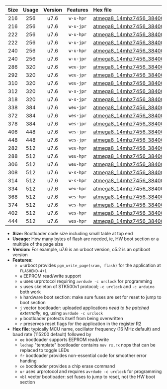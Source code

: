 |Size|Usage|Version|Features|Hex file|
|:-:|:-:|:-:|:-:|:--|
|216|256|u7.6|`w-u-hpr`|[atmega8_14mhz7456_38400bps_ur.hex](https://raw.githubusercontent.com/stefanrueger/urboot/main/atmega8_14mhz7456_38400bps_ur.hex)|
|216|256|u7.6|`w-u-jpr`|[atmega8_14mhz7456_38400bps_ur_vbl.hex](https://raw.githubusercontent.com/stefanrueger/urboot/main/atmega8_14mhz7456_38400bps_ur_vbl.hex)|
|222|256|u7.6|`w-u-hpr`|[atmega8_14mhz7456_38400bps_lednop_ur.hex](https://raw.githubusercontent.com/stefanrueger/urboot/main/atmega8_14mhz7456_38400bps_lednop_ur.hex)|
|222|256|u7.6|`w-u-jpr`|[atmega8_14mhz7456_38400bps_lednop_ur_vbl.hex](https://raw.githubusercontent.com/stefanrueger/urboot/main/atmega8_14mhz7456_38400bps_lednop_ur_vbl.hex)|
|240|256|u7.6|`w-u-hpr`|[atmega8_14mhz7456_38400bps_lednop_fr_ur.hex](https://raw.githubusercontent.com/stefanrueger/urboot/main/atmega8_14mhz7456_38400bps_lednop_fr_ur.hex)|
|240|256|u7.6|`w-u-jpr`|[atmega8_14mhz7456_38400bps_lednop_fr_ur_vbl.hex](https://raw.githubusercontent.com/stefanrueger/urboot/main/atmega8_14mhz7456_38400bps_lednop_fr_ur_vbl.hex)|
|286|320|u7.6|`weu-jpr`|[atmega8_14mhz7456_38400bps_ee_ur_vbl.hex](https://raw.githubusercontent.com/stefanrueger/urboot/main/atmega8_14mhz7456_38400bps_ee_ur_vbl.hex)|
|292|320|u7.6|`weu-jpr`|[atmega8_14mhz7456_38400bps_ee_lednop_ur_vbl.hex](https://raw.githubusercontent.com/stefanrueger/urboot/main/atmega8_14mhz7456_38400bps_ee_lednop_ur_vbl.hex)|
|310|320|u7.6|`weu-jpr`|[atmega8_14mhz7456_38400bps_ee_lednop_fr_ur_vbl.hex](https://raw.githubusercontent.com/stefanrueger/urboot/main/atmega8_14mhz7456_38400bps_ee_lednop_fr_ur_vbl.hex)|
|312|320|u7.6|`w-s-jpr`|[atmega8_14mhz7456_38400bps_vbl.hex](https://raw.githubusercontent.com/stefanrueger/urboot/main/atmega8_14mhz7456_38400bps_vbl.hex)|
|318|320|u7.6|`w-s-jpr`|[atmega8_14mhz7456_38400bps_lednop_vbl.hex](https://raw.githubusercontent.com/stefanrueger/urboot/main/atmega8_14mhz7456_38400bps_lednop_vbl.hex)|
|338|384|u7.6|`weu-jpr`|[atmega8_14mhz7456_38400bps_ee_lednop_fr_ce_ur_vbl.hex](https://raw.githubusercontent.com/stefanrueger/urboot/main/atmega8_14mhz7456_38400bps_ee_lednop_fr_ce_ur_vbl.hex)|
|372|384|u7.6|`wes-jpr`|[atmega8_14mhz7456_38400bps_ee_vbl.hex](https://raw.githubusercontent.com/stefanrueger/urboot/main/atmega8_14mhz7456_38400bps_ee_vbl.hex)|
|378|384|u7.6|`wes-jpr`|[atmega8_14mhz7456_38400bps_ee_lednop_vbl.hex](https://raw.githubusercontent.com/stefanrueger/urboot/main/atmega8_14mhz7456_38400bps_ee_lednop_vbl.hex)|
|406|448|u7.6|`wes-jpr`|[atmega8_14mhz7456_38400bps_ee_lednop_fr_vbl.hex](https://raw.githubusercontent.com/stefanrueger/urboot/main/atmega8_14mhz7456_38400bps_ee_lednop_fr_vbl.hex)|
|448|448|u7.6|`wes-jpr`|[atmega8_14mhz7456_38400bps_ee_lednop_fr_ce_vbl.hex](https://raw.githubusercontent.com/stefanrueger/urboot/main/atmega8_14mhz7456_38400bps_ee_lednop_fr_ce_vbl.hex)|
|282|512|u7.6|`weu-hpr`|[atmega8_14mhz7456_38400bps_ee_ur.hex](https://raw.githubusercontent.com/stefanrueger/urboot/main/atmega8_14mhz7456_38400bps_ee_ur.hex)|
|288|512|u7.6|`weu-hpr`|[atmega8_14mhz7456_38400bps_ee_lednop_ur.hex](https://raw.githubusercontent.com/stefanrueger/urboot/main/atmega8_14mhz7456_38400bps_ee_lednop_ur.hex)|
|306|512|u7.6|`weu-hpr`|[atmega8_14mhz7456_38400bps_ee_lednop_fr_ur.hex](https://raw.githubusercontent.com/stefanrueger/urboot/main/atmega8_14mhz7456_38400bps_ee_lednop_fr_ur.hex)|
|308|512|u7.6|`w-s-hpr`|[atmega8_14mhz7456_38400bps.hex](https://raw.githubusercontent.com/stefanrueger/urboot/main/atmega8_14mhz7456_38400bps.hex)|
|314|512|u7.6|`w-s-hpr`|[atmega8_14mhz7456_38400bps_lednop.hex](https://raw.githubusercontent.com/stefanrueger/urboot/main/atmega8_14mhz7456_38400bps_lednop.hex)|
|334|512|u7.6|`weu-hpr`|[atmega8_14mhz7456_38400bps_ee_lednop_fr_ce_ur.hex](https://raw.githubusercontent.com/stefanrueger/urboot/main/atmega8_14mhz7456_38400bps_ee_lednop_fr_ce_ur.hex)|
|368|512|u7.6|`wes-hpr`|[atmega8_14mhz7456_38400bps_ee.hex](https://raw.githubusercontent.com/stefanrueger/urboot/main/atmega8_14mhz7456_38400bps_ee.hex)|
|374|512|u7.6|`wes-hpr`|[atmega8_14mhz7456_38400bps_ee_lednop.hex](https://raw.githubusercontent.com/stefanrueger/urboot/main/atmega8_14mhz7456_38400bps_ee_lednop.hex)|
|402|512|u7.6|`wes-hpr`|[atmega8_14mhz7456_38400bps_ee_lednop_fr.hex](https://raw.githubusercontent.com/stefanrueger/urboot/main/atmega8_14mhz7456_38400bps_ee_lednop_fr.hex)|
|444|512|u7.6|`wes-hpr`|[atmega8_14mhz7456_38400bps_ee_lednop_fr_ce.hex](https://raw.githubusercontent.com/stefanrueger/urboot/main/atmega8_14mhz7456_38400bps_ee_lednop_fr_ce.hex)|

- **Size:** Bootloader code size including small table at top end
- **Useage:** How many bytes of flash are needed, ie, HW boot section or a multiple of the page size
- **Version:** For example, u7.6 is an urboot version, o5.2 is an optiboot version
- **Features:**
  + `w` urboot provides `pgm_write_page(sram, flash)` for the application at `FLASHEND-4+1`
  + `e` EEPROM read/write support
  + `u` uses urprotocol requiring `avrdude -c urclock` for programming
  + `s` uses skeleton of STK500v1 protocol; `-c urclock` and `-c arduino` both work
  + `h` hardware boot section: make sure fuses are set for reset to jump to boot section
  + `j` vector bootloader: uploaded applications *need to be patched externally*, eg, using `avrdude -c urclock`
  + `p` bootloader protects itself from being overwritten
  + `r` preserves reset flags for the application in the register R2
- **Hex file:** typically MCU name, oscillator frequency (16 MHz default) and baud rate (115200 default) followed by
  + `ee` bootloader supports EEPROM read/write
  + `lednop` "template" bootloader contains `mov rx,rx` nops that can be replaced to toggle LEDs
  + `fr` bootloader provides non-essential code for smoother error handing
  + `ce` bootloader provides a chip erase command
  + `ur` uses urprotocol and requires `avrdude -c urclock` for programming
  + `vbl` vector bootloader: set fuses to jump to reset, not the HW boot section
